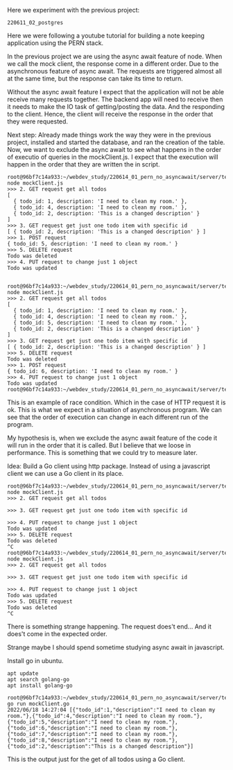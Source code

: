 
Here we experiment with the previous project:

`220611_02_postgres`

Here we were following a youtube tutorial for building a note keeping 
application using the PERN stack.

In the previous project we are using the async await feature of node.
When we call the mock client, the response come in a different order.
Due to the asynchronous feature of async await.
The requests are triggered almost all at the same time,
but the response can take its time to return.

Without the async await feature I expect that the application will
not be able receive many requests together.
The backend app will need to receive then it needs to make the IO task
of getting/posting the data. And the responding to the client.
Hence, the client will receive the response in the order that they
were requested.

Next step:
Already made things work the way they were in the previous project, 
installed and started the database, and ran the creation of the table. 
Now, we want to exclude the async await to see
what happens in the order of executio of queries in the mockClient.js.
I expect that the execution will happen in the order that they are written the in script.

```
root@96bf7c14a933:~/webdev_study/220614_01_pern_no_asyncawait/server/tests# node mockClient.js 
>>> 2. GET request get all todos
[
  { todo_id: 1, description: 'I need to clean my room.' },
  { todo_id: 4, description: 'I need to clean my room.' },
  { todo_id: 2, description: 'This is a changed description' }
]
>>> 3. GET request get just one todo item with specific id
[ { todo_id: 2, description: 'This is a changed description' } ]
>>> 1. POST request
{ todo_id: 5, description: 'I need to clean my room.' }
>>> 5. DELETE request
Todo was deleted
>>> 4. PUT request to change just 1 object
Todo was updated


root@96bf7c14a933:~/webdev_study/220614_01_pern_no_asyncawait/server/tests# node mockClient.js 
>>> 2. GET request get all todos
[
  { todo_id: 1, description: 'I need to clean my room.' },
  { todo_id: 4, description: 'I need to clean my room.' },
  { todo_id: 5, description: 'I need to clean my room.' },
  { todo_id: 2, description: 'This is a changed description' }
]
>>> 3. GET request get just one todo item with specific id
[ { todo_id: 2, description: 'This is a changed description' } ]
>>> 5. DELETE request
Todo was deleted
>>> 1. POST request
{ todo_id: 6, description: 'I need to clean my room.' }
>>> 4. PUT request to change just 1 object
Todo was updated
root@96bf7c14a933:~/webdev_study/220614_01_pern_no_asyncawait/server/tests# 
```

This is an example of race condition.
Which in the case of HTTP request it is ok.
This is what we expect in a situation of asynchronous program.
We can see that the order of execution can change in each different run of the program.


My hypothesis is, when we exclude the async await feature of the code
it will run in the order that it is called.
But I believe that we loose in performance.
This is something that we could try to measure later.

Idea: Build a Go client using http package.
Instead of using a javascript client we can use a Go client in its place.

```
root@96bf7c14a933:~/webdev_study/220614_01_pern_no_asyncawait/server/tests# node mockClient.js 
>>> 2. GET request get all todos

>>> 3. GET request get just one todo item with specific id

>>> 4. PUT request to change just 1 object
Todo was updated
>>> 5. DELETE request
Todo was deleted
^C
root@96bf7c14a933:~/webdev_study/220614_01_pern_no_asyncawait/server/tests# node mockClient.js 
>>> 2. GET request get all todos

>>> 3. GET request get just one todo item with specific id

>>> 4. PUT request to change just 1 object
Todo was updated
>>> 5. DELETE request
Todo was deleted
^C
```
There is something strange happening.
The request does't end...
And it does't come in the expected order.

Strange maybe I should spend sometime studying async await in javascript.

Install go in ubuntu.
```
apt update
apt search golang-go
apt install golang-go
```

```
root@96bf7c14a933:~/webdev_study/220614_01_pern_no_asyncawait/server/tests# go run mockClient.go 
2022/06/18 14:27:04 [{"todo_id":1,"description":"I need to clean my room."},{"todo_id":4,"description":"I need to clean my room."},{"todo_id":5,"description":"I need to clean my room."},{"todo_id":6,"description":"I need to clean my room."},{"todo_id":7,"description":"I need to clean my room."},{"todo_id":8,"description":"I need to clean my room."},{"todo_id":2,"description":"This is a changed description"}]
```

This is the output just for the get of all todos using a Go client.







